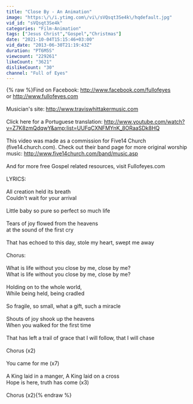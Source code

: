 ```yaml
---
title: "Close By - An Animation"
image: "https:\/\/i.ytimg.com\/vi\/sVQsqt3Se4k\/hqdefault.jpg"
vid_id: "sVQsqt3Se4k"
categories: "Film-Animation"
tags: ["Jesus Christ","Gospel","Christmas"]
date: "2021-10-04T15:15:46+03:00"
vid_date: "2013-06-30T21:19:43Z"
duration: "PT6M5S"
viewcount: "229261"
likeCount: "3621"
dislikeCount: "30"
channel: "Full of Eyes"
---
```

{% raw %}Find on Facebook: <a rel="nofollow" target="blank" href="http://www.facebook.com/fullofeyes">http://www.facebook.com/fullofeyes</a><br />or <a rel="nofollow" target="blank" href="http://www.fullofeyes.com">http://www.fullofeyes.com</a><br /><br />Musician's site: <a rel="nofollow" target="blank" href="http://www.traviswhittakermusic.com">http://www.traviswhittakermusic.com</a><br /><br />Click here for a Portuguese translation: <a rel="nofollow" target="blank" href="http://www.youtube.com/watch?v=Z7K8zmQdqwY&amp;list=UUFqCXNFMYnK_8ORaaSDk8HQ">http://www.youtube.com/watch?v=Z7K8zmQdqwY&amp;list=UUFqCXNFMYnK_8ORaaSDk8HQ</a><br /><br />This video was made as a commission for Five14 Church (five14.church.com). Check out their band page for more original worship music: <a rel="nofollow" target="blank" href="http://www.five14church.com/band/music.asp">http://www.five14church.com/band/music.asp</a><br /><br />And for more free Gospel related resources, visit Fullofeyes.com<br /><br />LYRICS:<br /><br />All creation held its breath<br />Couldn't wait for your arrival<br /><br />Little baby so pure so perfect so much life<br /><br />Tears of joy flowed from the heavens<br />at the sound of the first cry<br /><br />That has echoed to this day, stole my heart, swept me away<br /><br />Chorus: <br /><br />What is life without you close by me, close by me?<br />What is life without you close by me, close by me?<br /><br />Holding on to the whole world, <br />While being held, being cradled<br /><br />So fragile, so small, what a gift, such a miracle<br /><br />Shouts of joy shook up the heavens<br />When you walked for the first time<br /><br />That has left a trail of grace that I will follow, that I will chase<br /><br />Chorus (x2)<br /><br />You came for me (x7)<br /><br />A King laid in a manger, A King laid on a cross<br />Hope is here, truth has come (x3)<br /><br />Chorus (x2){% endraw %}
